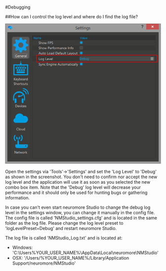 #Debugging

##How can I control the log level and where do I find the log file?

![Debug Log Level](../neuromoreStudio/Images/FAQ/DebugLogLevel.png)

Open the settings via 'Tools'->'Settings' and set the 'Log Level' to 'Debug' as shown in the screenshot. You don't need to confirm nor accept the new log level and the application will use it as soon as you selected the new combo box item. Note that the 'Debug' log level will decrease your performance and it should only be used for hunting bugs or gathering information.

In case you can't even start neuromore Studio to change the debug log level in the settings window, you can change it manually in the config file. The config file is called 'NMStudio_settings.cfg' and is located in the same folder as the log file. Please change the log level preset to 'logLevelPreset=Debug' and restart neuromore Studio.

The log file is called 'NMStudio_Log.txt' and is located at:

- Windows: 'C:\Users\%YOUR_USER_NAME%\AppData\Local\neuromore\NMStudio'
- OSX: '/Users/%YOUR_USER_NAME%/Library/Application Support/neuromore/NMStudio'
